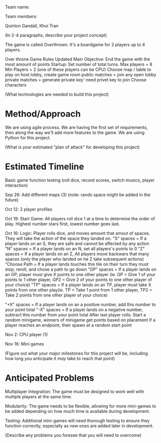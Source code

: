 Team name:

Team members:

Quinton Gandall, Khoi Tran

(In 2-4 paragraphs, describe your project concept)

The game is called Overthrown. It's a boardgame for 2 players up to 4 players.

Over throne Game Rules Updated
Main Objective:
End the game with the most amount of points
Startup:
Set number of total turns.
Max players = 8
Min Players = 2 (one of these players can be CPU)
Choose map / table to play on
host lobby, create game room
public matches = join any open lobby
private matches = generate private key' need privet key to join
Choose characters

(What technologies are needed to build this project)

# Method/Approach
We are using agile process. We are having the first set of requirements, then along the way we'll add more features to
the game. We are using Python for this project.

(What is your estimated "plan of attack" for developing this project)

# Estimated Timeline
Basic game function testing (roll dice, record scores, switch musics, player interaction)

Sep 26:
Add different maps (3) (note: rando space might be added in the future)

Oct 12:
2 player profiles

Oct 19:
Start Game:
All players roll dice 1 at a time to determine the order of play.
Highest number stars first, lowest number goes last.

Oct 16:
Logic:
Player rolls dice, and moves amount that amout of spaces. They will take the action of the space they landed on.
"S" spaces = If a player lands on an S, they are safe and cannot be affected by any action
"N" spaces = If a player lands on an N, set all players's points to 0
"Z" spaces = If a player lands on an Z, All players move backwars that many spaces (only the player who landed on he Z take subsequent actions)
"Choose Path = If a player lands touches this tile on their turn they must stop, reroll, and chose a path to go down
"GP" spaces = If a player lands on an GP, player must give X points to one other player (ie. GP = Give 1 of your points to 1 other player, GP2 = Give 2 of your points to one other player of your choice)
"TP" spaces = If a player lands on an TP, player must take X points from one other play(ie. TP = Take 1 point from 1 other player, TP2 = Take 2 points from one other player of your choice)

"+X" spaces = If a player lands on an a positive number, add this number to your point total
"-X" spaces = If a player lands on a negative number, subtract this number from your point total
After last player rolls: Start a random minigame, winners of minigame get points based on placement
If a player reaches an endpoint, their spawn at a random start point


Nov 2:
CPU player (1)

Nov 16:
Mini games


(Figure out what your major milestones for this project will be, including how long you anticipate it *may* take to reach that point)

# Anticipated Problems
Multiplayer Integration: The game must be designed to work well with multiple players at 
the same time.

Modularity: The game needs to be flexible, allowing for more mini-games to be added 
depending on how much time is available during development.

Testing: Additional mini-games will need thorough testing to ensure they function correctly, 
especially as new ones are added later in development.

(Describe any problems you foresee that you will need to overcome)
